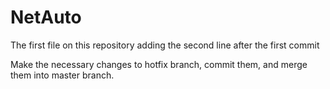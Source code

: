 # NetAuto
The first file on this repository 
adding the second line after the first commit


Make the necessary changes to hotfix branch, commit them, and merge
them into master branch.
